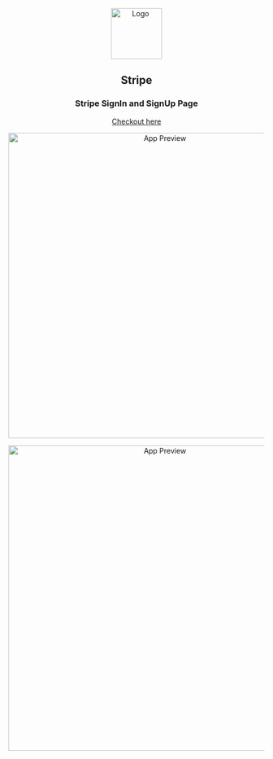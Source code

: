 <p align="center">
  <img src="https://raw.githubusercontent.com/arasur20/stripe/src/utils/image/stripe.jpeg" alt="Logo" width="100px" />
</p>

<h2 align="center">Stripe</h2>
<h3 align="center">Stripe SignIn and SignUp Page</h3>

<p align="center">
  <a href="https://arasur20.github.io/Stripe/">Checkout here</a>
</p>

<p align="center">
  <img src="https://raw.githubusercontent.com/arasur20/Stripe/main/src/assets/stripesignin.png" alt="App Preview" width="600" />
</p>
<p align="center">
  <img src="https://raw.githubusercontent.com/arasur20/Stripe/main/src/assets/stripesignip.png" alt="App Preview" width="600" />
</p>
